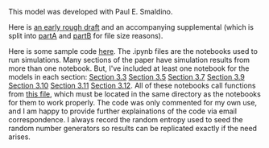 This model was developed with Paul E. Smaldino.

Here is [an early rough draft](https://github.com/nathanlgabriel/social_identity_signaling/blob/main/gid03_draft_048.pdf) and an accompanying supplemental (which is split into [partA](https://github.com/nathanlgabriel/social_identity_signaling/blob/main/supplemental_partA_11-13-2024.pdf) and [partB](https://github.com/nathanlgabriel/social_identity_signaling/blob/main/supplemental_partB_11-13-2024.pdf) for file size reasons).



Here is some sample code [here](https://github.com/nathanlgabriel/social_identity_signaling/tree/main/code). The .ipynb files are the notebooks used to run simulations. Many sections of the paper have simulation results from more than one notebook. But, I've included at least one notebook for the models in each section: [Section 3.3](https://github.com/nathanlgabriel/social_identity_signaling/blob/main/code/genBS_v0055k_assort_FLIP7_repNOexec_sm_sweep_Merced_top212-Copy3.ipynb) [Section 3.5](https://github.com/nathanlgabriel/social_identity_signaling/blob/main/code/genBS_v0055k_assort_FLIP7_repNOexec_sm_sweep_Merced_top212signals.ipynb) [Section 3.7](https://github.com/nathanlgabriel/social_identity_signaling/blob/main/code/genBS_v0055k_assort_FLIP7_repEXEC_sm_sweep_SF_top213signals-Copy1.ipynb) [Section 3.9](https://github.com/nathanlgabriel/social_identity_signaling/blob/main/code/genBS_v0055k_assort_FLIP7_repEXEC_sm_sweep_Merced_top_intersec.ipynb) [Section 3.10](https://github.com/nathanlgabriel/social_identity_signaling/blob/main/code/genBS_v0055k_assort_FLIP7_repEXEC_sm_sweep_Merced_topA-Copy4.ipynb) [Section 3.11](https://github.com/nathanlgabriel/social_identity_signaling/blob/main/code/genBS_v0055k_assort_FLIP7_repexec_SMARTmutate_top_23D-Copy7.ipynb) [Section 3.12](https://github.com/nathanlgabriel/social_identity_signaling/blob/main/code/genBS_v0055k_assort_FLIP7_repEXEC_sm_sweep_Merced_topC-Copy4.ipynb). All of these notebooks call functions from [this file](https://github.com/nathanlgabriel/social_identity_signaling/blob/main/code/FNs_genBachStravinsky_v0055k_assort_FLIP7_rep_execNULLsig_SMARTmutation.py), which must be located in the same directory as the notebooks for them to work properly. The code was only commented for my own use, and I am happy to provide further explainations of the code via email correspondence. I always record the random entropy used to seed the random number generators so results can be replicated exactly if the need arises.



